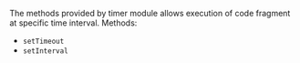 The methods provided by timer module allows execution of code fragment at specific time interval.
Methods:
* `setTimeout`
* `setInterval`

<snippet id='require-timer'/>
<snippet id='import-timer'/>

